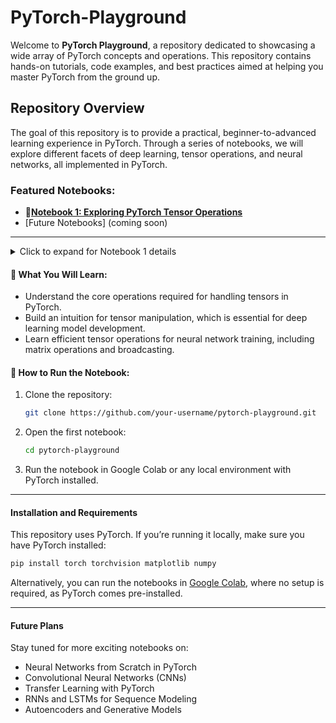 # PyTorch-Playground

Welcome to **PyTorch Playground**, a repository dedicated to showcasing a wide array of PyTorch concepts and operations. This repository contains hands-on tutorials, code examples, and best practices aimed at helping you master PyTorch from the ground up.

## Repository Overview

The goal of this repository is to provide a practical, beginner-to-advanced learning experience in PyTorch. Through a series of notebooks, we will explore different facets of deep learning, tensor operations, and neural networks, all implemented in PyTorch.

### Featured Notebooks:
- 🔗**[Notebook 1: Exploring PyTorch Tensor Operations](https://colab.research.google.com/drive/1zxiKzcRWMQ2ukA50v6V9cPjrsHfSiuUn?usp=sharing)**  
- [Future Notebooks] (coming soon)

---

<details>
  <summary>Click to expand for Notebook 1 details</summary>

This notebook introduces the foundational concepts of tensor operations in PyTorch. Tensors are the basic building blocks for deep learning models, and this notebook covers how to initialize, manipulate, and operate on tensors effectively.

### Key Topics Covered:

#### Initializing Tensors:
Learn how to create 1D, 2D, and 3D tensors, as well as how to initialize tensors with specific values or random values.

- 1D, 2D, and 3D tensor creation
- Randomly initialized tensors
- Tensors with specific data types and values

#### Mathematical Operations:
Perform element-wise operations, broadcasting, and basic mathematical functions on tensors.

- Element-wise operations (addition, subtraction, multiplication, and division)
- Exponentiation and logarithms
- Summation, mean, min, and max operations
- Broadcasting in tensor operations

#### Matrix Operations:
Explore essential matrix operations like addition, subtraction, multiplication (dot product), transposing, reshaping, and slicing.

- Matrix addition, subtraction, and multiplication
- Matrix transpose and inverse
- Reshaping and slicing tensors
- Matrix determinant

#### Tensor Concatenation and Stacking:
Combine tensors using concatenation and stacking operations for flexible data manipulation.

#### Conversion between PyTorch Tensors and NumPy Arrays:
Seamlessly convert between PyTorch tensors and NumPy arrays for compatibility with the broader Python ecosystem.

#### Automatic Differentiation:
A brief introduction to PyTorch's automatic differentiation functionality using `requires_grad` and `backward()`.

</details>

#### 🧠 What You Will Learn:
- Understand the core operations required for handling tensors in PyTorch.
- Build an intuition for tensor manipulation, which is essential for deep learning model development.
- Learn efficient tensor operations for neural network training, including matrix operations and broadcasting.

#### 🚀 How to Run the Notebook:

1. Clone the repository:
   ```bash
   git clone https://github.com/your-username/pytorch-playground.git
   ```

2. Open the first notebook:
   ```bash
   cd pytorch-playground
   ```

3. Run the notebook in Google Colab or any local environment with PyTorch installed.

---

#### Installation and Requirements

This repository uses PyTorch. If you’re running it locally, make sure you have PyTorch installed:
```bash
pip install torch torchvision matplotlib numpy
```

Alternatively, you can run the notebooks in [Google Colab](https://colab.research.google.com/), where no setup is required, as PyTorch comes pre-installed.

---
#### Future Plans

Stay tuned for more exciting notebooks on:
- Neural Networks from Scratch in PyTorch
- Convolutional Neural Networks (CNNs)
- Transfer Learning with PyTorch
- RNNs and LSTMs for Sequence Modeling
- Autoencoders and Generative Models
